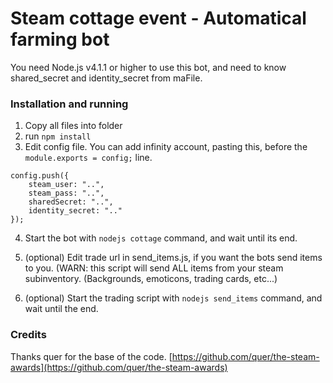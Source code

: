 # Steam cottage event - Automatical farming bot
You need Node.js v4.1.1 or higher to use this bot, and need to know shared_secret and identity_secret from maFile.

### Installation and running
1. Copy all files into folder
2. run `npm install`
3. Edit config file. You can add infinity account, pasting this, before the `module.exports = config;` line.
```
config.push({
	steam_user: "..",
	steam_pass: "..",
	sharedSecret: "..",
	identity_secret: ".."
});
```
4. Start the bot with `nodejs cottage` command, and wait until its end.


5. (optional) Edit trade url in send_items.js, if you want the bots send items to you. (WARN: this script will send ALL items from your steam subinventory. (Backgrounds, emoticons, trading cards, etc...)
6. (optional) Start the trading script with `nodejs send_items` command, and wait until the end. 



### Credits
Thanks quer for the base of the code.    [https://github.com/quer/the-steam-awards](https://github.com/quer/the-steam-awards)

